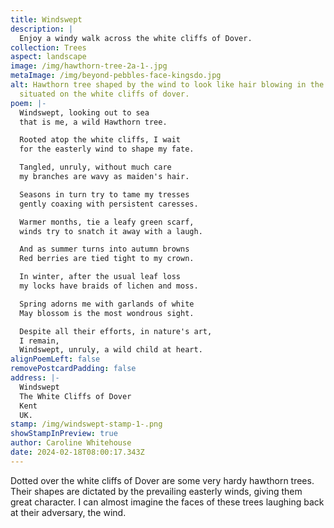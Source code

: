 ```yaml
---
title: Windswept
description: |
  Enjoy a windy walk across the white cliffs of Dover.
collection: Trees
aspect: landscape
image: /img/hawthorn-tree-2a-1-.jpg
metaImage: /img/beyond-pebbles-face-kingsdo.jpg
alt: Hawthorn tree shaped by the wind to look like hair blowing in the wind,
  situated on the white cliffs of dover.
poem: |-
  Windswept, looking out to sea
  that is me, a wild Hawthorn tree.

  Rooted atop the white cliffs, I wait
  for the easterly wind to shape my fate.

  Tangled, unruly, without much care
  my branches are wavy as maiden's hair.

  Seasons in turn try to tame my tresses
  gently coaxing with persistent caresses.

  Warmer months, tie a leafy green scarf,
  winds try to snatch it away with a laugh.

  And as summer turns into autumn browns
  Red berries are tied tight to my crown. 

  In winter, after the usual leaf loss
  my locks have braids of lichen and moss.

  Spring adorns me with garlands of white
  May blossom is the most wondrous sight.

  Despite all their efforts, in nature's art,
  I remain,
  Windswept, unruly, a wild child at heart.
alignPoemLeft: false
removePostcardPadding: false
address: |-
  Windswept
  The White Cliffs of Dover
  Kent
  UK.
stamp: /img/windswept-stamp-1-.png
showStampInPreview: true
author: Caroline Whitehouse
date: 2024-02-18T08:00:17.343Z
---
```

Dotted over the white cliffs of Dover are some very hardy hawthorn trees. Their shapes are dictated by the prevailing easterly winds, giving them great character. I can almost imagine the faces of these trees laughing back at their adversary, the wind.